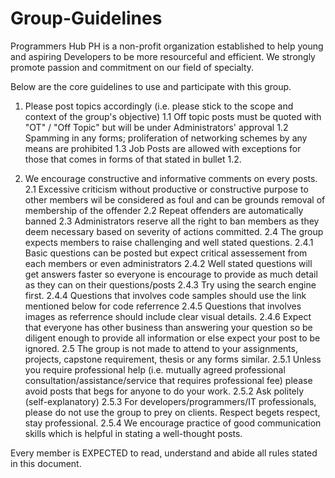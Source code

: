 # Group-Guidelines
Programmers Hub PH is a non-profit organization established to help young and aspiring Developers to be more resourceful and efficient. 
We strongly promote passion and commitment on our field of specialty.

Below are the core guidelines to use and participate with this group.

1. Please post topics accordingly (i.e. please stick to the scope and context of the group's objective)
  1.1 Off topic posts must be quoted with "OT" / "Off Topic" but will be under Administrators' approval 
  1.2 Spamming in any forms; proliferation of networking schemes by any means are prohibited 
  1.3 Job Posts are allowed with exceptions for those that comes in forms of that stated in bullet 1.2.

2. We encourage constructive and informative comments on every posts.
  2.1 Excessive criticism without productive or constructive purpose to other members wil be considered as foul and can be grounds removal of membership of the offender
  2.2 Repeat offenders are automatically banned
  2.3 Administrators reserve all the right to ban members as they deem necessary based on severity of actions committed.
  2.4 The group expects members to raise challenging and well stated questions.
     2.4.1 Basic questions can be posted but expect critical assessement from each members or even administrators 
     2.4.2 Well stated questions will get answers faster so everyone is encourage to provide as much detail as they can on their questions/posts 
     2.4.3 Try using the search engine first. 
     2.4.4 Questions that involves code samples should use the link mentioned below for code referrence 
     2.4.5 Questions that involves images as referrence should include clear visual details. 
     2.4.6 Expect that everyone has other business than answering your question so be diligent enough to provide all information or else expect your post to be ignored.
  2.5 The group is not made to attend to your assignments, projects, capstone requirement, thesis or any forms similar.
     2.5.1 Unless you require professional help (i.e. mutually agreed professional consultation/assistance/service that requires professional fee) please avoid posts that begs for            anyone to do your work. 
     2.5.2 Ask politely (self-explanatory) 
     2.5.3 For developers/programmers/IT professionals, please do not use the group to prey on clients. Respect begets respect, stay professional. 
     2.5.4 We encourage practice of good communication skills which is helpful in stating a well-thought posts.
     
Every member is EXPECTED to read, understand and abide all rules stated in this document.
